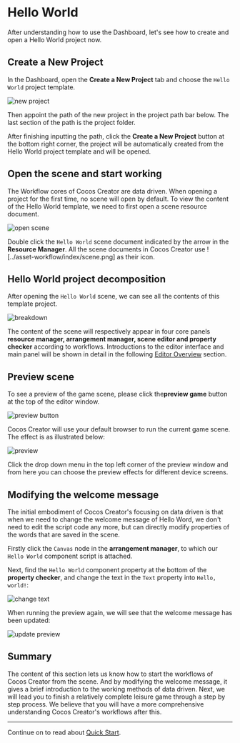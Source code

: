 # Hello World

After understanding how to use the Dashboard, let's see how to create and open a Hello World project now.

## Create a New Project

In the Dashboard, open the **Create a New Project** tab and choose the `Hello World` project template.

![new project](dashboard/new_project.jpg)

Then appoint the path of the new project in the project path bar below. The last section of the path is the project folder.

After finishing inputting the path, click the **Create a New Project** button at the bottom right corner, the project will be automatically created from the Hello World project template and will be opened.

## Open the scene and start working

The Workflow cores of Cocos Creator are data driven. When opening a project for the first time, no scene will open by default. To view the content of the Hello World template, we need to first open a scene resource document.

![open scene](hello-world/open_scene.jpg)

Double click the `Hello World` scene document indicated by the arrow in the **Resource Manager**. All the scene documents in Cocos Creator use ![../asset-workflow/index/scene.png] as their icon.

## Hello World project decomposition

After opening the `Hello World` scene, we can see all the contents of this template project.

![breakdown](hello-world/breakdown.jpg)

The content of the scene will respectively appear in four core panels **resource manager, arrangement manager, scene editor and property checker** according to workflows. Introductions to the editor interface and main panel will be shown in detail in the following [Editor Overview](../basics/editor-overview.md) section.

## Preview scene

To see a preview of the game scene, please click the**preview game** button at the top of the editor window.

![preview button](hello-world/preview_button.jpg)

Cocos Creator will use your default browser to run the current game scene. The effect is as illustrated below:

![preview](hello-world/preview.jpg)

Click the drop down menu in the top left corner of the preview window and from here you can choose the preview effects for different device screens.

## Modifying the welcome message

The initial embodiment of Cocos Creator's focusing on data driven is that when we need to change the welcome message of Hello Word, we don't need to edit the script code any more, but can directly modify properties of the words that are saved in the scene.

Firstly click the `Canvas` node in the **arrangement manager**, to which our `Hello World` component script is attached.

Next, find the `Hello World` component property at the bottom of the **property checker**, and change the text in the `Text` property into `Hello, world!`:

![change text](hello-world/change_text.jpg)

When running the preview again, we will see that the welcome message has been updated:

![update preview](hello-world/update_preview.jpg)

## Summary

The content of this section lets us know how to start the workflows of Cocos Creator from the scene. And by modifying the welcome message, it gives a brief introduction to the working methods of data driven. Next, we will lead you to finish a relatively complete leisure game through a step by step process. We believe that you will have a more comprehensive understanding Cocos Creator's workflows after this.

---

Continue on to read about [Quick Start](quick-start.md).
